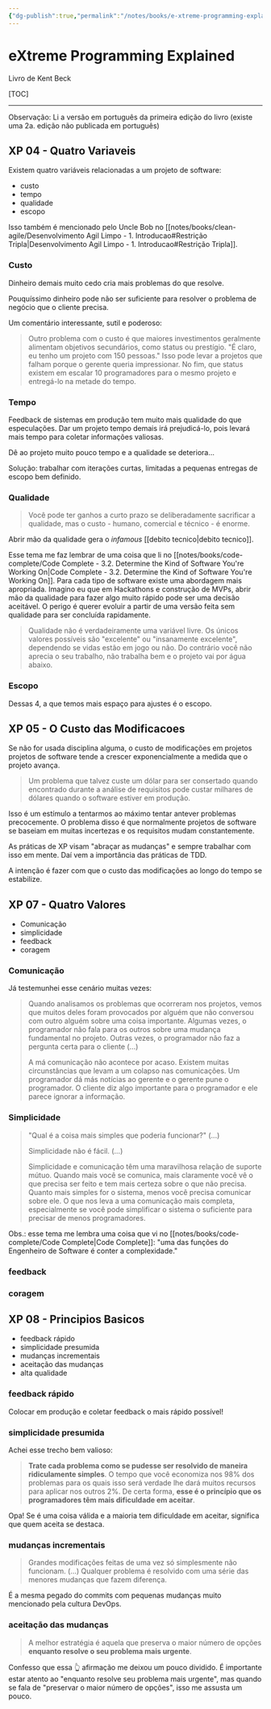 ```yaml
---
{"dg-publish":true,"permalink":"/notes/books/e-xtreme-programming-explained/","dgHomeLink":true,"dgPassFrontmatter":false,"dgShowBacklinks":true,"dgShowLocalGraph":true}
---
```


# eXtreme Programming Explained

Livro de Kent Beck

[TOC]

---

Observação: Li a versão em português da primeira edição do livro (existe uma 2a. edição não publicada em português)


## XP 04 - Quatro Variaveis

Existem quatro variáveis relacionadas a um projeto de software:

- custo
- tempo
- qualidade
- escopo

Isso também é mencionado pelo Uncle Bob no [[notes/books/clean-agile/Desenvolvimento Agil Limpo - 1. Introducao#Restrição Tripla|Desenvolvimento Agil Limpo - 1. Introducao#Restrição Tripla]].

### Custo

Dinheiro demais muito cedo cria mais problemas do que resolve.

Pouquíssimo dinheiro pode não ser suficiente para resolver o problema de negócio que o cliente precisa.

Um comentário interessante, sutil e poderoso:

> Outro problema com o custo é que maiores investimentos geralmente alimentam objetivos secundários, como status ou prestígio. "É claro, eu tenho um projeto com 150 pessoas." Isso pode levar a projetos que falham porque o gerente queria impressionar. No fim, que status existem em escalar 10 programadores para o mesmo projeto e entregá-lo na metade do tempo.


### Tempo

Feedback de sistemas em produção tem muito mais qualidade do que especulações. Dar um projeto tempo demais irá prejudicá-lo, pois levará mais tempo para coletar informações valiosas.

Dê ao projeto muito pouco tempo e a qualidade se deteriora...

Solução: trabalhar com iterações curtas, limitadas a pequenas entregas de escopo bem definido.


### Qualidade

> Você pode ter ganhos a curto prazo se deliberadamente sacrificar a qualidade, mas o custo - humano, comercial e técnico - é enorme.

Abrir mão da qualidade gera o *infamous* [[debito tecnico|debito tecnico]].

Esse tema me faz lembrar de uma coisa que li no [[notes/books/code-complete/Code Complete - 3.2. Determine the Kind of Software You're Working On|Code Complete - 3.2. Determine the Kind of Software You're Working On]]. Para cada tipo de software existe uma abordagem mais apropriada. Imagino eu que em Hackathons e construção de MVPs, abrir mão da qualidade para fazer algo muito rápido pode ser uma decisão aceitável. O perigo é querer evoluir a partir de uma versão feita sem qualidade para ser concluída rapidamente.

> Qualidade não é verdadeiramente uma variável livre. Os únicos valores possíveis são "excelente" ou "insanamente excelente", dependendo se vidas estão em jogo ou não. Do contrário você não aprecia o seu trabalho, não trabalha bem e o projeto vai por água abaixo.


### Escopo

Dessas 4, a que temos mais espaço para ajustes é o escopo.



## XP 05 - O Custo das Modificacoes

Se não for usada disciplina alguma, o custo de modificações em projetos projetos de software tende a crescer exponencialmente a medida que o projeto avança.

> Um problema que talvez custe um dólar para ser consertado quando encontrado durante a análise de requisitos pode custar milhares de dólares quando o software estiver em produção.

Isso é um estímulo a tentarmos ao máximo tentar antever problemas precocemente. O problema disso é que normalmente projetos de software se baseiam em muitas incertezas e os requisitos mudam constantemente.

As práticas de XP visam "abraçar as mudanças" e sempre trabalhar com isso em mente. Daí vem a importância das práticas de TDD.

A intenção é fazer com que o custo das modificações ao longo do tempo se estabilize.


## XP 07 - Quatro Valores

- Comunicação
- simplicidade
- feedback
- coragem


### Comunicação

Já testemunhei esse cenário muitas vezes:

> Quando analisamos os problemas que ocorreram nos projetos, vemos que muitos deles foram provocados por alguém que não conversou com outro alguém  sobre uma coisa importante. Algumas vezes, o programador não fala para os outros sobre uma mudança fundamental no projeto. Outras vezes, o programador não faz a pergunta certa para o cliente (...)
> 
> A má comunicação não acontece por acaso. Existem muitas circunstâncias que levam a um colapso nas comunicações. Um programador dá más notícias ao gerente e o gerente pune o programador. O cliente diz algo importante para o programador e ele parece ignorar a informação.


### Simplicidade

> "Qual é a coisa mais simples que poderia funcionar?" (...)
> 
> Simplicidade não é fácil. (...)
>
> Simplicidade e comunicação têm uma maravilhosa relação de suporte mútuo. Quando mais você se comunica, mais claramente você vê o que precisa ser feito e tem mais certeza sobre o que não precisa. Quanto mais simples for o sistema, menos você precisa comunicar sobre ele. O que nos leva a uma comunicação mais completa, especialmente se você pode simplificar o sistema o suficiente para precisar de menos programadores.

Obs.: esse tema me lembra uma coisa que vi no [[notes/books/code-complete/Code Complete|Code Complete]]: "uma das funções do Engenheiro de Software é conter a complexidade."

### feedback


### coragem


## XP 08 - Principios Basicos

- feedback rápido
- simplicidade presumida
- mudanças incrementais
- aceitação das mudanças
- alta qualidade

### feedback rápido

Colocar em produção e coletar feedback o mais rápido possível!

### simplicidade presumida

Achei esse trecho bem valioso:

> **Trate cada problema como se pudesse ser resolvido de maneira ridiculamente simples**. O tempo que você economiza nos 98% dos problemas para os quais isso será verdade lhe dará muitos recursos para aplicar nos outros 2%. De certa forma, **esse é o princípio que os programadores têm mais dificuldade em aceitar**.

Opa! Se é uma coisa válida e a maioria tem dificuldade em aceitar, significa que quem aceita se destaca.


### mudanças incrementais

> Grandes modificações feitas de uma vez só simplesmente não funcionam. (...) Qualquer problema é resolvido com uma série das menores mudanças que fazem diferença.

É a mesma pegado do commits com pequenas mudanças muito mencionado pela cultura DevOps.


### aceitação das mudanças

> A melhor estratégia é aquela que preserva o maior número de opções **enquanto resolve o seu problema mais urgente**.

Confesso que essa 👆 afirmação me deixou um pouco dividido. É importante estar atento ao "enquanto resolve seu problema mais urgente", mas quando se fala de "preservar o maior número de opções", isso me assusta um pouco.